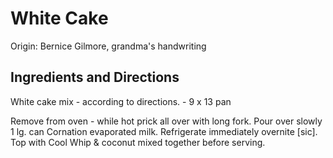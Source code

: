 # White Cake

Origin: Bernice Gilmore, grandma's handwriting

## Ingredients and Directions

White cake mix - according to directions. - 9 x 13 pan

Remove from oven - while hot prick all over with long fork. Pour over slowly 1 lg. can Cornation evaporated milk. Refrigerate immediately overnite [sic]. Top with Cool Whip & coconut mixed together before serving.